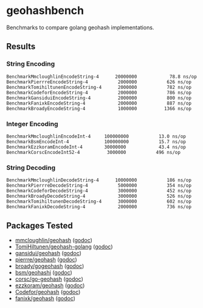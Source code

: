 # geohashbench
Benchmarks to compare golang geohash implementations.

## Results

### String Encoding

```
BenchmarkMmcloughlinEncodeString-4    	20000000	        78.8 ns/op
BenchmarkPierrreEncodeString-4        	 2000000	       626 ns/op
BenchmarkTomihiltunenEncodeString-4   	 2000000	       782 ns/op
BenchmarkCodeforEncodeString-4        	 2000000	       786 ns/op
BenchmarkGansiduiEncodeString-4       	 2000000	       800 ns/op
BenchmarkFanixkEncodeString-4         	 2000000	       887 ns/op
BenchmarkBroadyEncodeString-4         	 1000000	      1366 ns/op
```

### Integer Encoding

```
BenchmarkMmcloughlinEncodeInt-4   	100000000	        13.0 ns/op
BenchmarkBsmEncodeInt-4           	100000000	        15.7 ns/op
BenchmarkEzzkoramEncodeInt-4      	30000000	        43.4 ns/op
BenchmarkCorscEncodeInt52-4       	 3000000	       496 ns/op
```

### String Decoding

```
BenchmarkMmcloughlinDecodeString-4    	10000000	       186 ns/op
BenchmarkPierrreDecodeString-4        	 5000000	       354 ns/op
BenchmarkCodeforDecodeString-4        	 3000000	       452 ns/op
BenchmarkBroadyDecodeString-4         	 3000000	       526 ns/op
BenchmarkTomihiltunenDecodeString-4   	 3000000	       602 ns/op
BenchmarkFanixkDecodeString-4         	 2000000	       736 ns/op
```

## Packages Tested

* [mmcloughlin/geohash](https://github.com/mmcloughlin/geohash) ([godoc](https://godoc.org/github.com/mmcloughlin/geohash))
* [TomiHiltunen/geohash-golang](https://github.com/TomiHiltunen/geohash-golang) ([godoc](https://godoc.org/github.com/TomiHiltunen/geohash-golang))
* [gansidui/geohash](https://github.com/gansidui/geohash) ([godoc](https://godoc.org/github.com/gansidui/geohash))
* [pierrre/geohash](https://github.com/pierrre/geohash) ([godoc](https://godoc.org/github.com/pierrre/geohash))
* [broady/gogeohash](https://github.com/broady/gogeohash) ([godoc](https://godoc.org/github.com/broady/gogeohash))
* [bsm/geohashi](https://github.com/bsm/geohashi) ([godoc](https://godoc.org/github.com/bsm/geohashi))
* [corsc/go-geohash](https://github.com/corsc/go-geohash) ([godoc](https://godoc.org/github.com/corsc/go-geohash))
* [ezzkoram/geohash](https://github.com/ezzkoram/geohash) ([godoc](https://godoc.org/github.com/ezzkoram/geohash))
* [Codefor/geohash](https://github.com/Codefor/geohash) ([godoc](https://godoc.org/github.com/Codefor/geohash))
* [fanixk/geohash](https://github.com/fanixk/geohash) ([godoc](https://godoc.org/github.com/fanixk/geohash))